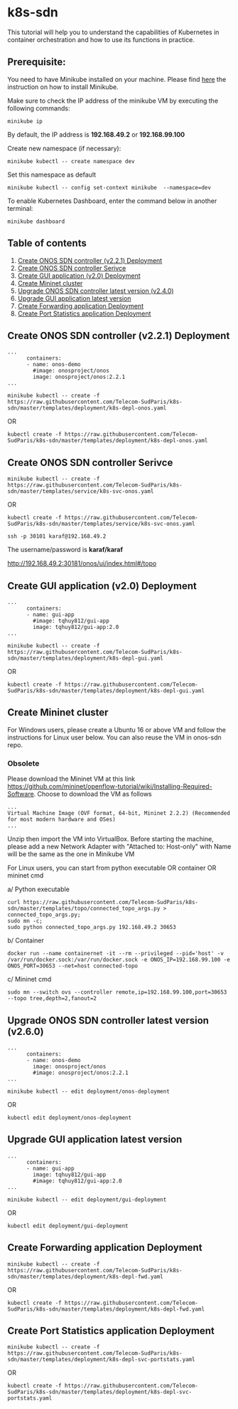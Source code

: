 # k8s-sdn
This tutorial will help you to understand the capabilities of Kubernetes in container orchestration and how to use its functions in practice.

## Prerequisite:
You need to have Minikube installed on your machine. Please find [here](minikube-installation.md) the instruction on how to install Minikube.

Make sure to check the IP address of the minikube VM by executing the following commands:
```
minikube ip
```
By default, the IP address is **192.168.49.2** or **192.168.99.100**

Create new namespace (if necessary):
```
minikube kubectl -- create namespace dev
```
Set this namespace as default
```
minikube kubectl -- config set-context minikube  --namespace=dev
```

To enable Kubernetes Dashboard, enter the command below in another terminal:
```
minikube dashboard
```

## Table of contents
1. [Create ONOS SDN controller (v2.2.1) Deployment](#dpl-onos-221)
2. [Create ONOS SDN controller Serivce](#svc-onos)
3. [Create GUI application (v2.0) Deployment](#dpl-gui-20)
4. [Create Mininet cluster](#dpl-mininet)
5. [Upgrade ONOS SDN controller latest version (v2.4.0)](#dpl-onos-latest)
6. [Upgrade GUI application latest version](#dpl-gui-latest)
7. [Create Forwarding application Deployment](#dpl-fwd)
8. [Create Port Statistics application Deployment](#dpl-pst)

## Create ONOS SDN controller (v2.2.1) Deployment <a name="dpl-onos-221"></a>
```
...
      containers:
      - name: onos-demo
        #image: onosproject/onos
        image: onosproject/onos:2.2.1
...
```
```
minikube kubectl -- create -f https://raw.githubusercontent.com/Telecom-SudParis/k8s-sdn/master/templates/deployment/k8s-depl-onos.yaml
```

OR
```
kubectl create -f https://raw.githubusercontent.com/Telecom-SudParis/k8s-sdn/master/templates/deployment/k8s-depl-onos.yaml
```

## Create ONOS SDN controller Serivce <a name="svc-onos"></a>

```
minikube kubectl -- create -f https://raw.githubusercontent.com/Telecom-SudParis/k8s-sdn/master/templates/service/k8s-svc-onos.yaml
```
OR
```
kubectl create -f https://raw.githubusercontent.com/Telecom-SudParis/k8s-sdn/master/templates/service/k8s-svc-onos.yaml
```
```
ssh -p 30101 karaf@192.168.49.2
```
The username/password is **karaf/karaf**

http://192.168.49.2:30181/onos/ui/index.html#/topo

## Create GUI application (v2.0) Deployment <a name="dpl-gui-20"></a>
```
...
      containers:
      - name: gui-app
        #image: tqhuy812/gui-app
        image: tqhuy812/gui-app:2.0
...
```
```
minikube kubectl -- create -f https://raw.githubusercontent.com/Telecom-SudParis/k8s-sdn/master/templates/deployment/k8s-depl-gui.yaml
```
OR
```
kubectl create -f https://raw.githubusercontent.com/Telecom-SudParis/k8s-sdn/master/templates/deployment/k8s-depl-gui.yaml
```

## Create Mininet cluster <a name="dpl-mininet"></a>
For Windows users, please create a Ubuntu 16 or above VM and follow the instructions for Linux user below. You can also reuse the VM in onos-sdn repo.

### Obsolete
Please download the Mininet VM at this link https://github.com/mininet/openflow-tutorial/wiki/Installing-Required-Software. Choose to download the VM as follows
```
...
Virtual Machine Image (OVF format, 64-bit, Mininet 2.2.2) (Recommended for most modern hardware and OSes)
...
```
Unzip then import the VM into VirtualBox. Before starting the machine, please add a new Network Adapter with "Attached to: Host-only" with Name will be the same as the one in Minikube VM

For Linux users, you can start from python executable OR container OR mininet cmd

a/ Python executable
```
curl https://raw.githubusercontent.com/Telecom-SudParis/k8s-sdn/master/templates/topo/connected_topo_args.py > connected_topo_args.py;
sudo mn -c;
sudo python connected_topo_args.py 192.168.49.2 30653
```
b/ Container
```
docker run --name containernet -it --rm --privileged --pid='host' -v /var/run/docker.sock:/var/run/docker.sock -e ONOS_IP=192.168.99.100 -e ONOS_PORT=30653 --net=host connected-topo
```
c/ Mininet cmd
```
sudo mn --switch ovs --controller remote,ip=192.168.99.100,port=30653  --topo tree,depth=2,fanout=2
```
## Upgrade ONOS SDN controller latest version (v2.6.0) <a name="dpl-onos-latest"></a>

```
...
      containers:
      - name: onos-demo
        image: onosproject/onos
        #image: onosproject/onos:2.2.1
...
```
```
minikube kubectl -- edit deployment/onos-deployment
```
OR
```
kubectl edit deployment/onos-deployment
```

## Upgrade GUI application latest version <a name="dpl-gui-latest"></a>

```
...
      containers:
      - name: gui-app
        image: tqhuy812/gui-app
        #image: tqhuy812/gui-app:2.0
...
```
```
minikube kubectl -- edit deployment/gui-deployment
```
OR
```
kubectl edit deployment/gui-deployment
```

## Create Forwarding application Deployment <a name="dpl-fwd"></a>
```
minikube kubectl -- create -f https://raw.githubusercontent.com/Telecom-SudParis/k8s-sdn/master/templates/deployment/k8s-depl-fwd.yaml

```
OR
```
kubectl create -f https://raw.githubusercontent.com/Telecom-SudParis/k8s-sdn/master/templates/deployment/k8s-depl-fwd.yaml
```

## Create Port Statistics application Deployment <a name="dpl-pst"></a>
```
minikube kubectl -- create -f https://raw.githubusercontent.com/Telecom-SudParis/k8s-sdn/master/templates/deployment/k8s-depl-svc-portstats.yaml

```
OR
```
kubectl create -f https://raw.githubusercontent.com/Telecom-SudParis/k8s-sdn/master/templates/deployment/k8s-depl-svc-portstats.yaml
```
